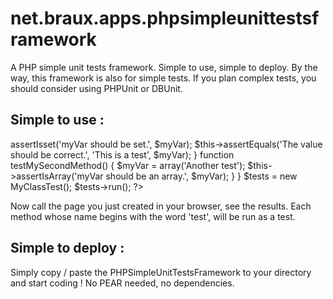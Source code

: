 net.braux.apps.phpsimpleunittestsframework
==========================================

A PHP simple unit tests framework. Simple to use, simple to deploy.
By the way, this framework is also for simple tests. If you plan complex tests, you should consider using PHPUnit or DBUnit.


Simple to use :
---------------
<?php

class MyClassTest extends PHPSimpleUnitTestsFramework {
  
  function testMyFirstMethod() {
    $myVar = 'This is a test';
    $this->assertIsset('myVar should be set.', $myVar);
    $this->assertEquals('The value should be correct.', 'This is a test', $myVar);
  }
  
  function testMySecondMethod() {
    $myVar = array('Another test');
    $this->assertIsArray('myVar should be an array.', $myVar);
  }

}

$tests = new MyClassTest();
$tests->run();

?>

Now call the page you just created in your browser, see the results.
Each method whose name begins with the word 'test', will be run as a test.


Simple to deploy :
------------------
Simply copy / paste the PHPSimpleUnitTestsFramework to your directory and start coding ! No PEAR needed, no dependencies.

